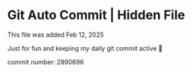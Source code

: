 # Git Auto Commit | Hidden File

This file was added Feb 12, 2025

Just for fun and keeping my daily git commit active 🤪

commit number: 2890696
